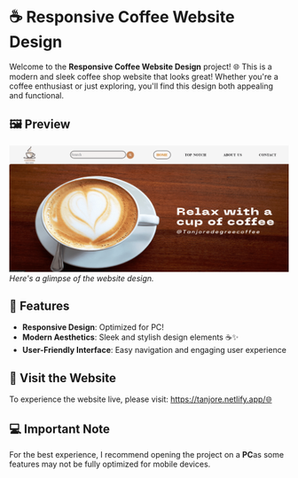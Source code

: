 # ☕ Responsive Coffee Website Design

Welcome to the **Responsive Coffee Website Design** project! 🌐 This is a modern and sleek coffee shop website that looks great! Whether you're a coffee enthusiast or just exploring, you'll find this design both appealing and functional.

## 🖼️ Preview

![Coffee Website Preveiw](https://github.com/Sakshisingh-BV/Coffee_Website-WebD-Project-/blob/main/website%20image..png?raw=true)
*Here's a glimpse of the website design.*

## 🌟 Features

- **Responsive Design**: Optimized for PC!
- **Modern Aesthetics**: Sleek and stylish design elements ☕✨
- **User-Friendly Interface**: Easy navigation and engaging user experience

## 🔗 Visit the Website

To experience the website live, please visit: https://tanjore.netlify.app/🌐

## 💻 Important Note

For the best experience, I recommend opening the project on a **PC**as some features may not be fully optimized for mobile devices.
